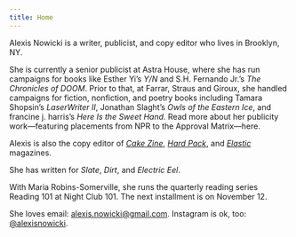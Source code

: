 ```yaml
---
title: Home
---
```

Alexis Nowicki is a writer, publicist, and copy editor who lives in Brooklyn, NY.

She is currently a senior publicist at Astra House, where she has run campaigns for books like Esther Yi’s *Y/N* and S.H. Fernando Jr.’s *The Chronicles of DOOM*. Prior to that, at Farrar, Straus and Giroux, she handled campaigns for fiction, nonfiction, and poetry books including Tamara Shopsin’s *LaserWriter II*, Jonathan Slaght’s *Owls of the Eastern Ice*, and francine j. harris’s *Here Is the Sweet Hand*. Read more about her publicity work—featuring placements from NPR to the Approval Matrix—here.

Alexis is also the copy editor of *[Cake Zine](https://cakezine.com/)*, *[Hard Pack](https://www.hardpackmagazine.com/)*, and *[Elastic](https://www.elasticmag.com/)* magazines.

She has written for *Slate*, *Dirt*, and *Electric Eel*.

With Maria Robins-Somerville, she runs the quarterly reading series Reading 101 at Night Club 101. The next installment is on November 12.

She loves email: alexis.nowicki@gmail.com. Instagram is ok, too: [@alexisnowicki](https://www.instagram.com/alexisnowicki/?hl=en).
